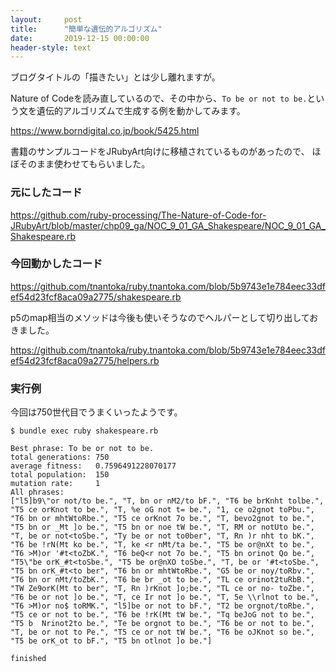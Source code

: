 ```yaml
---
layout:     post
title:      "簡単な遺伝的アルゴリズム"
date:       2019-12-15 00:00:00
header-style: text
---
```

ブログタイトルの「描きたい」とは少し離れますが。

Nature of Codeを読み直しているので、その中から、`To be or not to be.`という文を遺伝的アルゴリズムで生成する例を動かしてみます。

<https://www.borndigital.co.jp/book/5425.html>

書籍のサンプルコードをJRubyArt向けに移植されているものがあったので、
ほぼそのまま使わせてもらいました。

### 元にしたコード

<https://github.com/ruby-processing/The-Nature-of-Code-for-JRubyArt/blob/master/chp09_ga/NOC_9_01_GA_Shakespeare/NOC_9_01_GA_Shakespeare.rb>

### 今回動かしたコード

<https://github.com/tnantoka/ruby.tnantoka.com/blob/5b9743e1e784eec33dfef54d23fcf8aca09a2775/shakespeare.rb>


p5のmap相当のメソッドは今後も使いそうなのでヘルパーとして切り出しておきました。

<https://github.com/tnantoka/ruby.tnantoka.com/blob/5b9743e1e784eec33dfef54d23fcf8aca09a2775/helpers.rb>


### 実行例

今回は750世代目でうまくいったようです。

```
$ bundle exec ruby shakespeare.rb 

Best phrase: To be or not to be.
total generations: 750
average fitness:   0.7596491228070177
total population:  150
mutation rate:     1
All phrases:
["l5]b9\"or not/to be.", "T, bn or nM2/to bF.", "T6 be brKnht tolbe.", "T5 ce orKnot to be.", "T, %e oG not t= be.", "1, ce o2gnot toPbu.", "T6 bn or mhtWtoRbe.", "T5 ce orKnot 7o be.", "T, bevo2gnot to be.", "T5 bn or _Mt ]o be.", "T5 bn or noe tW be.", "T, RM or notUto be.", "T, be or not<toSbe.", "Ty be or not to0ber", "T, Rn )r nht to bK.", "T6 be !rN(Mt ko be.", "T, ke <r nMt/ta be.", "T5 be or@nXt to be.", "T6 >M)or '#t<toZbK.", "T6 beQ<r not 7o be.", "T5 bn orinot Qo be.", "T5\"be orK_#t<toSbe.", "T5 be or@nXO toSbe.", "T, be or '#t<toSbe.", "T5 bn orK_#t<to ber", "T6 bn or mhtWtoRbe.", "G5 be or noy/toRbv.", "T6 bn or nMt/toZbK.", "T6 be br _ot to be.", "TL ce orinot2tuRbB.", "TW Ze9orK(Mt to ber", "T, Rn )rKnot ]o;be.", "TL ce or no- toZbe.", "T6 be or not ]o be.", "T, ce Ir not ]o be.", "T, 5e \\rlnot to be.", "T6 >M)or no$ toRMK.", "l5]be or not to bF.", "T2 be orgnot/toRbe.", "T5 ce or not to be.", "T6 be !rK(Mt tW be.", "Tq beJoG not to be.", "T5 b  Nrinot2to be.", "Te be orgnot to be.", "T6 be or not to be.", "T, be or not to Pe.", "T5 ce or not tW be.", "T6 be oJKnot so be.", "T5 be orK_ot to bF.", "T5 bn otlnot ]o be."]

finished
```





